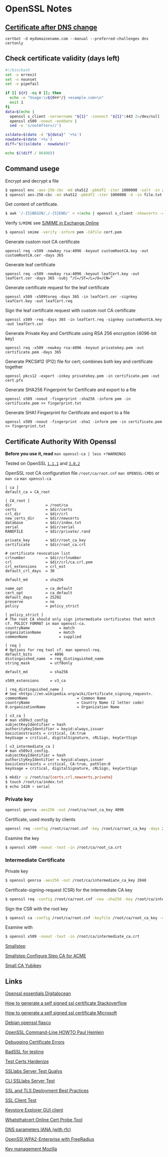 # OpenSSL Notes

## [Certificate after DNS change](https://serverfault.com/questions/750902/how-to-use-lets-encrypt-dns-01-challenge-validation#812038)
`certbot -d mydomainename.com --manual --preferred-challenges dns certonly`

## Check certificate validity (days left)
```bash
#!/bin/bash
set -o errexit
set -o nounset
set -o pipefail

if [[ ${#} -eq 0 ]]; then
  echo -e "Usage:\v${0##*/} <example.com>\n"
  exit 1
fi
data=$(echo |
  openssl s_client -servername "${1}" -connect "${1}":443 2>/dev/null |
  openssl x509 -noout -enddate |
  sed -e 's/notAfter=//')

ssldate=$(date -d "${data}" '+%s')
nowdate=$(date '+%s')
diff="$((ssldate - nowdate))"

echo $((diff / 86400))
```

## Command usege
Encrypt and decrypt a file

```sh
$ openssl enc -aes-256-cbc -md sha512 -pbkdf2 -iter 1000000 -salt -in zmaz.txt -out zmaz.txt.enc
$ openssl aes-256-cbc -md sha512 -pbkdf2 -iter 1000000 -d -in file.txt.enc -out file.txt.dec
```
Get content of certificate.

```sh
$ awk '/-{5}BEGIN/,/-{5}END/' < <(echo | openssl s_client -showcerts -connect google.com:443 2>/dev/null)
```
Verify `S/MIME` see [S/MIME in Exchange Online](https://learn.microsoft.com/en-us/exchange/security-and-compliance/smime-exo/configure-smime-exo)
```sh
$ openssl smime -verify -inform pem -CAfile cert.pem
```

Generate custom root CA certificate

`openssl req -x509 -newkey rsa:4096 -keyout customRootCA.key -out customRootCA.cer -days 365`

Generate leaf certificate

`openssl req -x509 -newkey rsa:4096 -keyout leafCert.key -out leafCert.cer -days 365 -subj “/C=/ST=/L=/O=/CN=”`

Generate certificate request for the leaf certificate

`openssl x509 -x509toreq -days 365 -in leafCert.cer -signkey leafCert.key -out leafCert.req`

Sign the leaf certificate request with custom root CA certificate

`openssl x509 -req -days 365 -in leafCert.req -signkey customRootCA.key -out leafCert.cer`

Generate Private Key and Certificate using RSA 256 encryption (4096-bit key)

`openssl req -x509 -newkey rsa:4096 -keyout privatekey.pem -out certificate.pem -days 365`

Generate PKCS#12 (P12) file for cert; combines both key and certificate together

`openssl pkcs12 -export -inkey privatekey.pem -in certificate.pem -out cert.pfx`

Generate SHA256 Fingerprint for Certificate and export to a file

`openssl x509 -noout -fingerprint -sha256 -inform pem -in certificate.pem >> fingerprint.txt`

Generate SHA1 Fingerprint for Certificate and export to a file

`openssl x509 -noout -fingerprint -sha1 -inform pem -in certificate.pem >> fingerprint.txt`

## Certificate Authority With Openssl

**Before you use it, read** `man openssl-ca | less +?WARNINGS`

Tested on OpenSSL [`1.1.1`](https://www.openssl.org/docs/man1.1.1/man1/ca.html) and [`3.0.2`](https://www.openssl.org/docs/man3.0/man1/openssl-ca.html)

OpenSSL root CA configuration file `/root/ca/root.cnf` `man OPENSSL-CMDS` or `man ca` `man openssl-ca`  
```
[ ca ]
default_ca = CA_root

[ CA_root ]
dir               = /root/ca
certs             = $dir/certs
crl_dir           = $dir/crl
new_certs_dir     = $dir/newcerts
database          = $dir/index.txt
serial            = $dir/serial
RANDFILE          = $dir/private/.rand

private_key       = $dir/root_ca_key
certificate       = $dir/root_ca.crt

# certificate revocation list
crlnumber         = $dir/crlnumber
crl               = $dir/crl/ca.crl.pem
crl_extensions    = crl_ext
default_crl_days  = 30

default_md        = sha256

name_opt          = ca_default
cert_opt          = ca_default
default_days      = 25202
preserve          = no
policy            = policy_strict

[ policy_strict ]
# The root CA should only sign intermediate certificates that match cf. POLICY FORMAT in man openssl-ca.
countryName             = match
organizationName        = match
commonName              = supplied

[ req ]
# Options for req tool cf. man openssl-req.
default_bits        = 4096
distinguished_name  = req_distinguished_name
string_mask         = utf8only

default_md          = sha256

x509_extensions     = v3_ca

[ req_distinguished_name ]
# See <https://en.wikipedia.org/wiki/Certificate_signing_request>.
commonName                      = Common Name
countryName                     = Country Name (2 letter code)
0.organizationName              = Organization Name

[ v3_ca ]
# man x509v3_config
subjectKeyIdentifier = hash
authorityKeyIdentifier = keyid:always,issuer
basicConstraints = critical, CA:true
keyUsage = critical, digitalSignature, cRLSign, keyCertSign

[ v3_intermediate_ca ]
# man x509v3_config.
subjectKeyIdentifier = hash
authorityKeyIdentifier = keyid:always,issuer
basicConstraints = critical, CA:true, pathlen:0
keyUsage = critical, digitalSignature, cRLSign, keyCertSign
```
```sh
$ mkdir -p /root/ca/{certs,crl,newcerts,private}
$ touch /root/ca/index.txt
$ echo 1420 > serial
```
### Private key 
```sh
openssl genrsa -aes256 -out /root/ca/root_ca_key 4096
```
Certificate, used mostly by clients
```sh
openssl req -config /root/ca/root.cnf -key /root/ca/root_ca_key -days 25202 -new -x509 -sha256 -extensions v3_ca -out /root/ca/root_ca.crt
```
Examine the key 
```sh
$ openssl x509 -noout -text -in /root/ca/root_ca.crt
```
### Intermediate Certificate
Private key 
```sh
$ openssl genrsa -aes256 -out /root/ca/intermediate_ca_key 2048
```
Certificate-signing-request (CSR) for the intermediate CA key
```sh
$ openssl req -config /root/ca/root.cnf -new -sha256 -key /root/ca/intermediate_ca_key -out /root/ca/intermediate_ca.csr.pem
```
Sign the CSR with the root key
```sh
$ openssl ca -config /root/ca/root.cnf -keyfile /root/ca/root_ca_key -cert /root/ca/root_ca.crt -extensions v3_intermediate_ca -days 3650 -notext -md sha256 -in /root/ca/intermediate_ca.csr.pem -out /root/ca/intermediate_ca.crt
```
Examine with 
```sh
$ openssl x509 -noout -text -in /root/ca/intermediate_ca.crt
```

[Smallstep](https://smallstep.com/docs/step-ca/#provisioners)

[Smallstep Configure Step CA for ACME](https://smallstep.com/docs/step-ca/acme-basics/#configure-step-ca-for-acme) 

[Small CA Yubikey](https://smallstep.com/docs/step-ca/configuration/#yubikey-piv)

## Links
[Openssl essentials Digitalocean](https://www.digitalocean.com/community/tutorials/openssl-essentials-working-with-ssl-certificates-private-keys-and-csrs)

[How to generate a self signed ssl certificate Stackoverflow](https://stackoverflow.com/questions/10175812/how-to-generate-a-self-signed-ssl-certificate-using-openssl)

[How to generate a self signed ssl certificate Microsoft](https://techcommunity.microsoft.com/t5/itops-talk-blog/how-to-create-a-self-signed-certificate-in-azure-using-cloud/ba-p/401403)

[Debian openssl fiasco](https://research.swtch.com/openssl)

[OpenSSL Command-Line HOWTO Paul Heinlein ](https://www.madboa.com/geek/openssl/)

[Debugging Certificate Errors](https://www.netmeister.org/blog/debugging-certificate-errors.html)

[BadSSL for testing](https://badssl.com/)

[Test Certs Hardenize](https://www.hardenize.com/report/adrianbiro.github.com/1689742492)

[SSLlabs Server Test Qualys](https://www.ssllabs.com/ssltest/analyze.html?d=adrianbiro.github.com&latest)

[CLI SSLlabs Server Test](https://github.com/ssllabs/ssllabs-scan)

[SSL and TLS Deployment Best Practices](https://github.com/ssllabs/research/wiki/SSL-and-TLS-Deployment-Best-Practices)

[SSL Client Test](https://www.howsmyssl.com/)

[Keystore Explorer GUI client](https://github.com/kaikramer/keystore-explorer)

[Whatsthatcert Online Cert Probe Tool](https://www.netmeister.org/whatsthatcert/)

[DNS parameters IANA (with rfc)](https://www.iana.org/assignments/dns-parameters/dns-parameters.xhtml)

[OpenSSl WPA2-Enterprise with FreeRadius](https://forums.freebsd.org/threads/howto-wpa2-enterprise-with-freeradius.28467/)

[Key management Mozilla](https://infosec.mozilla.org/guidelines/key_management)

